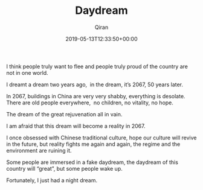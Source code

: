 ﻿---
title: Daydream
author: Qiran
type: post
date: 2019-05-13T12:33:50+00:00
draft: true
private: true
aliases: ["/daydream/"]
categories:
  - China
  - Journal

---
I think people truly want to flee and people truly proud of the country are not in one world.

I dreamt a dream two years ago,&nbsp; in the dream, it’s 2067, 50 years later.

In 2067, buildings in China are very very shabby, everything is desolate. There are old people everywhere,&nbsp; no children, no vitality, no hope.

The dream of the great rejuvenation all in vain.

I am afraid that this dream will become a reality in 2067.

I once obsessed with Chinese traditional culture, hope our culture will revive in the future, but reality fights me again and again, the regime and the environment are ruining it.

Some people are immersed in a fake daydream, the daydream of this country will &#8220;great&#8221;, but some people wake up.

Fortunately, I just had a night dream.
